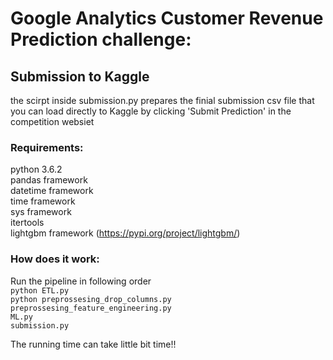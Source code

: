 # Google Analytics Customer Revenue Prediction challenge:

## Submission to Kaggle
the scirpt inside submission.py prepares the finial submission csv file that you can load directly to Kaggle by clicking 'Submit Prediction' in the competition websiet

### Requirements:
python 3.6.2  <br />
pandas framework  <br />
datetime framework  <br />
time framework  <br />
sys framework  <br />
itertools <br />
lightgbm framework (https://pypi.org/project/lightgbm/) <br />

### How does it work:

Run the pipeline in following order <br />
`python ETL.py`<br />
`python preprossesing_drop_columns.py`<br />
`preprossesing_feature_engineering.py`<br />
`ML.py`<br />
`submission.py`<br />

The running time can take little bit time!!

